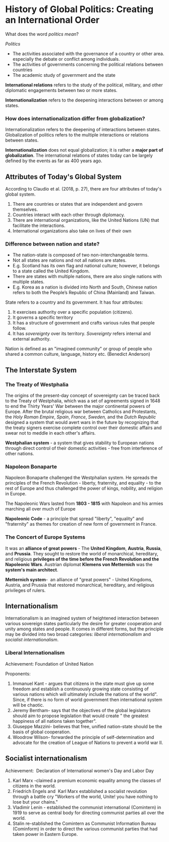 # History of Global Politics: Creating an International Order
What does the word *politics mean*?

*Politics* 
- The activities associated with the governance of a country or other area. especially the debate or conflict among individuals. 
- The activities of governments concerning the political relations between countries
- The academic study of government and the state

**International relations** refers to the study of the political, military, and other diplomatic engagements between two or more states.

**Internationalization** refers to the deepening interactions between or among states.

### How does internationalization differ from globalization?
Internationalization refers to the deepening of interactions between states. Globalization of politics refers to the multiple interactions or relations between states.

**Internationalization** does not equal globalization; it is rather a **major part of globalization**. The international relations of states today can be largely defined by the events as far as 400 years ago.

## Attributes of Today's Global System
According to Claudio et al. (2018, p. 27), there are four attributes of today's global system.
1. There are countries or states that are independent and govern themselves.
2. Countries interact with each other through diplomacy.
3. There are international organizations, like the United Nations (UN) that facilitate the interactions.
4. International organizations also take on lives of their own

### Difference between nation and state?
- The nation-state is composed of two non-interchangeable terms.
- Not all states are nations and not all nations are states.
-  E.g. Scotland has its own flag and national culture; however, it belongs to a state called the United Kingdom.
- There are states with multiple nations, there are also single nations with multiple states.
- E.g. Korea as a nation is divided into North and South, Chinese nation refers to both the People’s Republic of China (Mainland) and Taiwan.

State refers to a country and its government. It has four attributes: 
1) It exercises authority over a specific population (citizens). 
2) It governs a specific territory 
3) It has a structure of government and crafts various rules that people follow.
4) It has *sovereignty* over its territory. *Sovereignty* refers internal and external authority.

Nation is defined as an "imagined community" or group of people who shared a common culture, language, history etc. (Benedict Anderson)

## The Interstate System
### The Treaty of Westphalia
The origins of the present-day concept of sovereignty can be traced back to the Treaty of Westphalia, which was a set of agreements signed in 1648 to end the Thirty Years' War between the major continental powers of Europe. After the brutal religious war between Catholics and Protestants, the *Holy Roman Empire*, *Spain*, *France*, *Sweden,* and the *Dutch Republic* designed a system that would avert wars in the future by recognizing that the treaty signers exercise complete control over their domestic affairs and swear not to meddle in each other's affairs.

**Westphalian system** - a system that gives stability to European nations through direct control of their domestic activities - free from interference of other nations.

### Napoleon Bonaparte
Napoleon Bonaparte challenged the Westphalian system. He spreads the principles of the French Revolution - liberty, fraternity, and equality - to the rest of Europe and thus challenged the power of kings, nobility, and religion in Europe.

The Napoleonic Wars lasted from **1803 - 1815** with Napoleon and his armies marching all over much of Europe

**Napoleonic Code** - a principle that spread "liberty", "equality" and "fraternity" as themes for creation of new form of government in France.

### The Concert of Europe Systems
It was an **alliance of great powers** - The **United Kingdom**, **Austria**, **Russia**, and **Prussia**. They sought to restore the world of monarchical, hereditary, and religious **privileges of the time before the French Revolution and the Napoleonic Wars**. Austrian diplomat **Klemens von Metternich** was the **system's main architect**.

**Metternich system**-  an alliance of "great powers" - United Kingdoms, Austria, and Prussia that restored monarchical, hereditary, and religious privileges of rulers.

## Internationalism
Internationalism is an imagined system of heightened interaction between various sovereign states particularly the desire for greater cooperation and unity among states and people. It comes in different forms, but the principle may be divided into two broad categories: *liberal internationalism* and *socialist internationalism*.

### Liberal Internationalism
Achievement: Foundation of United Nation

Proponents:
1. Immanuel Kant - argues that citizens in the state must give up some freedom and establish a continuously growing state consisting of various nations which will ultimately include the nations of the world".   Since, if there is no form of world government then international system will be chaotic. 
2. Jeremy Bentham- says that the objectives of the global legislators should aim to propose legislation that would create " the greatest happiness of all nations taken together".
3. Giuseppe Mazzini- believes that free, unified nation-state should be the basis of global cooperation.
4. Woodrow Wilson- forwarded the principle of self-determination and advocate for the creation of League of Nations to prevent a world war II.

## Socialist internationalism

Achievement:  Declaration of International women's Day and Labor Day

1. Karl Marx -claimed a premium economic equality among the classes of citizens in the world. 
2. Friedrich Engels and  Karl Marx established a socialist revolution through a battle cry "Workers of the world, Unite! you have nothing to lose but your chains."     
3. Vladimir Lenin - established the communist international (Comintern) in 1919 to serve as central body for directing communist parties all over the world. 
4. Stalin re-stablished the Comintern as Communist Information Bureau (Cominform) in order to direct the various communist parties that had taken power in Eastern Europe.